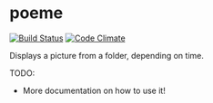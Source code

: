 poeme
=====

[![Build Status](https://travis-ci.org/Idem/poeme.svg?branch=master)](https://travis-ci.org/Idem/poeme)
[![Code Climate](https://codeclimate.com/github/Idem/poeme/badges/gpa.svg)](https://codeclimate.com/github/Idem/poeme)

Displays a picture from a folder, depending on time.

TODO:
* More documentation on how to use it!